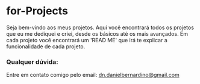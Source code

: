 # for-Projects
Seja bem-vindo aos meus projetos. Aqui você encontrará todos os projetos que eu me dediquei e criei, desde os básicos até os mais avançados.
Em cada projeto você encontrará um 'READ ME' que irá te explicar a funcionalidade de cada projeto.

### Qualquer dúvida:
Entre em contato comigo pelo email: dn.danielbernardino@gmail.com
